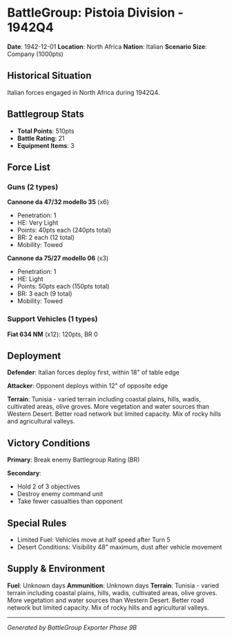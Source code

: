 # BattleGroup: Pistoia Division - 1942Q4

**Date**: 1942-12-01
**Location**: North Africa
**Nation**: Italian
**Scenario Size**: Company (1000pts)

## Historical Situation

Italian forces engaged in North Africa during 1942Q4.

## Battlegroup Stats

- **Total Points**: 510pts
- **Battle Rating**: 21
- **Equipment Items**: 3

## Force List

### Guns (2 types)

**Cannone da 47/32 modello 35** (x6)
- Penetration: 1
- HE: Very Light
- Points: 40pts each (240pts total)
- BR: 2 each (12 total)
- Mobility: Towed

**Cannone da 75/27 modello 06** (x3)
- Penetration: 1
- HE: Light
- Points: 50pts each (150pts total)
- BR: 3 each (9 total)
- Mobility: Towed

### Support Vehicles (1 types)

**Fiat 634 NM** (x12): 120pts, BR 0

## Deployment

**Defender**: Italian forces deploy first, within 18" of table edge

**Attacker**: Opponent deploys within 12" of opposite edge

**Terrain**: Tunisia - varied terrain including coastal plains, hills, wadis, cultivated areas, olive groves. More vegetation and water sources than Western Desert. Better road network but limited capacity. Mix of rocky hills and agricultural valleys.

## Victory Conditions

**Primary**: Break enemy Battlegroup Rating (BR)

**Secondary**:
- Hold 2 of 3 objectives
- Destroy enemy command unit
- Take fewer casualties than opponent

## Special Rules

- Limited Fuel: Vehicles move at half speed after Turn 5
- Desert Conditions: Visibility 48" maximum, dust after vehicle movement

## Supply & Environment

**Fuel**: Unknown days
**Ammunition**: Unknown days
**Terrain**: Tunisia - varied terrain including coastal plains, hills, wadis, cultivated areas, olive groves. More vegetation and water sources than Western Desert. Better road network but limited capacity. Mix of rocky hills and agricultural valleys.

---

*Generated by BattleGroup Exporter Phase 9B*
